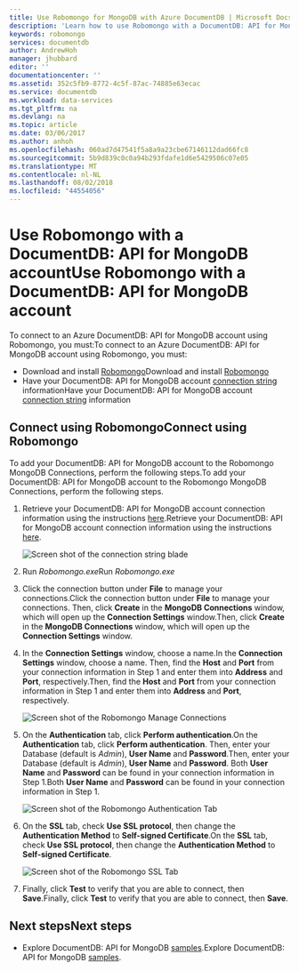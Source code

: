 ```yaml
---
title: Use Robomongo for MongoDB with Azure DocumentDB | Microsoft Docs
description: 'Learn how to use Robomongo with a DocumentDB: API for MongoDB account'
keywords: robomongo
services: documentdb
author: AndrewHoh
manager: jhubbard
editor: ''
documentationcenter: ''
ms.assetid: 352c5fb9-8772-4c5f-87ac-74885e63ecac
ms.service: documentdb
ms.workload: data-services
ms.tgt_pltfrm: na
ms.devlang: na
ms.topic: article
ms.date: 03/06/2017
ms.author: anhoh
ms.openlocfilehash: 060ad7d47541f5a8a9a23cbe67146112dad66fc8
ms.sourcegitcommit: 5b9d839c0c0a94b293fdafe1d6e5429506c07e05
ms.translationtype: MT
ms.contentlocale: nl-NL
ms.lasthandoff: 08/02/2018
ms.locfileid: "44554056"
---
```

# <a name="use-robomongo-with-a-documentdb-api-for-mongodb-account"></a><span data-ttu-id="59c70-104">Use Robomongo with a DocumentDB: API for MongoDB account</span><span class="sxs-lookup"><span data-stu-id="59c70-104">Use Robomongo with a DocumentDB: API for MongoDB account</span></span>
<span data-ttu-id="59c70-105">To connect to an Azure DocumentDB: API for MongoDB account using Robomongo, you must:</span><span class="sxs-lookup"><span data-stu-id="59c70-105">To connect to an Azure DocumentDB: API for MongoDB account using Robomongo, you must:</span></span>

* <span data-ttu-id="59c70-106">Download and install [Robomongo](https://robomongo.org/)</span><span class="sxs-lookup"><span data-stu-id="59c70-106">Download and install [Robomongo](https://robomongo.org/)</span></span>
* <span data-ttu-id="59c70-107">Have your DocumentDB: API for MongoDB account [connection string](documentdb-connect-mongodb-account.md) information</span><span class="sxs-lookup"><span data-stu-id="59c70-107">Have your DocumentDB: API for MongoDB account [connection string](documentdb-connect-mongodb-account.md) information</span></span>

## <a name="connect-using-robomongo"></a><span data-ttu-id="59c70-108">Connect using Robomongo</span><span class="sxs-lookup"><span data-stu-id="59c70-108">Connect using Robomongo</span></span>
<span data-ttu-id="59c70-109">To add your DocumentDB: API for MongoDB account to the Robomongo MongoDB Connections, perform the following steps.</span><span class="sxs-lookup"><span data-stu-id="59c70-109">To add your DocumentDB: API for MongoDB account to the Robomongo MongoDB Connections, perform the following steps.</span></span>

1. <span data-ttu-id="59c70-110">Retrieve your DocumentDB: API for MongoDB account connection information using the instructions [here](documentdb-connect-mongodb-account.md).</span><span class="sxs-lookup"><span data-stu-id="59c70-110">Retrieve your DocumentDB: API for MongoDB account connection information using the instructions [here](documentdb-connect-mongodb-account.md).</span></span>

    ![Screen shot of the connection string blade](https://docstestmedia1.blob.core.windows.net/azure-media/articles/documentdb/media/documentdb-mongodb-robomongo/connectionstringblade.png)
2. <span data-ttu-id="59c70-112">Run *Robomongo.exe*</span><span class="sxs-lookup"><span data-stu-id="59c70-112">Run *Robomongo.exe*</span></span>

3. <span data-ttu-id="59c70-113">Click the connection button under **File** to manage your connections.</span><span class="sxs-lookup"><span data-stu-id="59c70-113">Click the connection button under **File** to manage your connections.</span></span> <span data-ttu-id="59c70-114">Then, click **Create** in the **MongoDB Connections** window, which will open up the **Connection Settings** window.</span><span class="sxs-lookup"><span data-stu-id="59c70-114">Then, click **Create** in the **MongoDB Connections** window, which will open up the **Connection Settings** window.</span></span>

4. <span data-ttu-id="59c70-115">In the **Connection Settings** window, choose a name.</span><span class="sxs-lookup"><span data-stu-id="59c70-115">In the **Connection Settings** window, choose a name.</span></span> <span data-ttu-id="59c70-116">Then, find the **Host** and **Port** from your connection information in Step 1 and enter them into **Address** and **Port**, respectively.</span><span class="sxs-lookup"><span data-stu-id="59c70-116">Then, find the **Host** and **Port** from your connection information in Step 1 and enter them into **Address** and **Port**, respectively.</span></span>

    ![Screen shot of the Robomongo Manage Connections](https://docstestmedia1.blob.core.windows.net/azure-media/articles/documentdb/media/documentdb-mongodb-robomongo/manageconnections.png)
5. <span data-ttu-id="59c70-118">On the **Authentication** tab, click **Perform authentication**.</span><span class="sxs-lookup"><span data-stu-id="59c70-118">On the **Authentication** tab, click **Perform authentication**.</span></span> <span data-ttu-id="59c70-119">Then, enter your Database (default is *Admin*), **User Name** and **Password**.</span><span class="sxs-lookup"><span data-stu-id="59c70-119">Then, enter your Database (default is *Admin*), **User Name** and **Password**.</span></span>
<span data-ttu-id="59c70-120">Both **User Name** and **Password** can be found in your connection information in Step 1.</span><span class="sxs-lookup"><span data-stu-id="59c70-120">Both **User Name** and **Password** can be found in your connection information in Step 1.</span></span>

    ![Screen shot of the Robomongo Authentication Tab](https://docstestmedia1.blob.core.windows.net/azure-media/articles/documentdb/media/documentdb-mongodb-robomongo/authentication.png)
6. <span data-ttu-id="59c70-122">On the **SSL** tab, check **Use SSL protocol**, then change the **Authentication Method** to **Self-signed Certificate**.</span><span class="sxs-lookup"><span data-stu-id="59c70-122">On the **SSL** tab, check **Use SSL protocol**, then change the **Authentication Method** to **Self-signed Certificate**.</span></span>

    ![Screen shot of the Robomongo SSL Tab](https://docstestmedia1.blob.core.windows.net/azure-media/articles/documentdb/media/documentdb-mongodb-robomongo/SSL.png)
7. <span data-ttu-id="59c70-124">Finally, click **Test** to verify that you are able to connect, then **Save**.</span><span class="sxs-lookup"><span data-stu-id="59c70-124">Finally, click **Test** to verify that you are able to connect, then **Save**.</span></span>

## <a name="next-steps"></a><span data-ttu-id="59c70-125">Next steps</span><span class="sxs-lookup"><span data-stu-id="59c70-125">Next steps</span></span>
* <span data-ttu-id="59c70-126">Explore DocumentDB: API for MongoDB [samples](documentdb-mongodb-samples.md).</span><span class="sxs-lookup"><span data-stu-id="59c70-126">Explore DocumentDB: API for MongoDB [samples](documentdb-mongodb-samples.md).</span></span>




